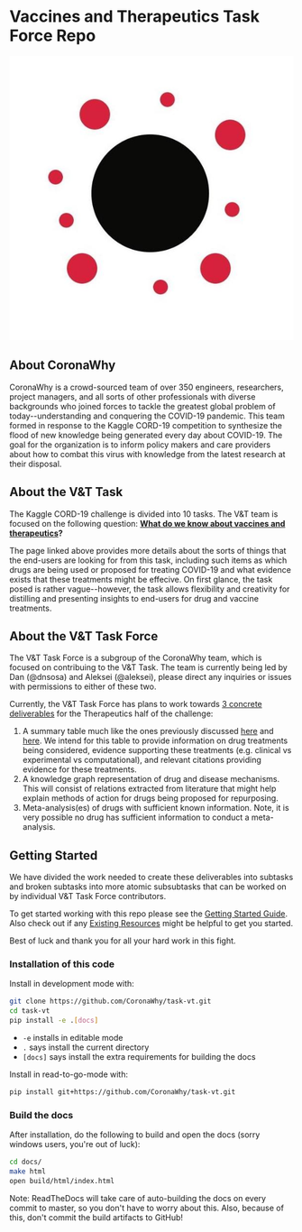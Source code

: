 # Vaccines and Therapeutics Task Force Repo

![alt text](./misc/images/coronawhy_logo.jpg)

## About CoronaWhy

CoronaWhy is a crowd-sourced team of over 350 engineers, researchers, project managers, and all sorts of other professionals with diverse backgrounds who joined forces to tackle the greatest global problem of today--understanding and conquering the COVID-19 pandemic. This team formed in response to the Kaggle CORD-19 competition to synthesize the flood of new knowledge being generated every day about COVID-19. The goal for the organization is to inform policy makers and care providers about how to combat this virus with knowledge from the latest research at their disposal.

## About the V&T Task

The Kaggle CORD-19 challenge is divided into 10 tasks. The V&T team is focused on the following question: **[What do we know about vaccines and therapeutics](https://www.kaggle.com/allen-institute-for-ai/CORD-19-research-challenge/tasks?taskId=561)?**

The page linked above provides more details about the sorts of things that the end-users are looking for from this task, including such items as which drugs are being used or proposed for treating COVID-19 and what evidence exists that these treatments might be effecive. On first glance, the task posed is rather vague--however, the task allows flexibility and creativity for distilling and presenting insights to end-users for drug and vaccine treatments.

## About the V&T Task Force

The V&T Task Force is a subgroup of the CoronaWhy team, which is focused on contribuing to the V&T Task. The team is currently being led by Dan (@dnsosa) and Aleksei (@aleksei), please direct any inquiries or issues with permissions to either of these two.

Currently, the V&T Task Force has plans to work towards [3 concrete deliverables](https://docs.google.com/spreadsheets/d/16kYZPYFMR2n4EcLXexVz-lZee03ofZNEVe-8ke-Os4U/edit#gid=1608970502) for the Therapeutics half of the challenge: 
1. A summary table much like the ones previously discussed [here](https://www.kaggle.com/covid-19-contributions) and [here](https://www.kaggle.com/allen-institute-for-ai/CORD-19-research-challenge/discussion/138484#788765). We intend for this table to provide information on drug treatments being considered, evidence supporting these treatments (e.g. clinical vs experimental vs computational), and relevant citations providing evidence for these treatments. 
2. A knowledge graph representation of drug and disease mechanisms. This will consist of relations extracted from literature that might help explain methods of action for drugs being proposed for repurposing.
3. Meta-analysis(es) of drugs with sufficient known information. Note, it is very possible no drug has sufficient information to conduct a meta-analysis.

## Getting Started

We have divided the work needed to create these deliverables into subtasks and broken subtasks into more atomic subsubtasks that can be worked on by individual V&T Task Force contributors.

To get started working with this repo please see the [Getting Started Guide](https://github.com/CoronaWhy/task-vt/wiki/Getting-Started-Guide). Also check out if any [Existing Resources](https://github.com/CoronaWhy/task-vt/wiki/Interesting-External-Resources) might be helpful to get you started.

Best of luck and thank you for all your hard work in this fight.

### Installation of this code

Install in development mode with:

```sh
git clone https://github.com/CoronaWhy/task-vt.git
cd task-vt
pip install -e .[docs]
```

- `-e` installs in editable mode
- `.` says install the current directory
- `[docs]` says install the extra requirements for building the docs

Install in read-to-go-mode with:

```sh
pip install git+https://github.com/CoronaWhy/task-vt.git
```

### Build the docs

After installation, do the following to build and open the docs (sorry windows users,
you're out of luck):

```sh
cd docs/
make html
open build/html/index.html
```

Note: ReadTheDocs will take care of auto-building the docs on every commit to master,
so you don't have to worry about this. Also, because of this, don't commit the
build artifacts to GitHub!
